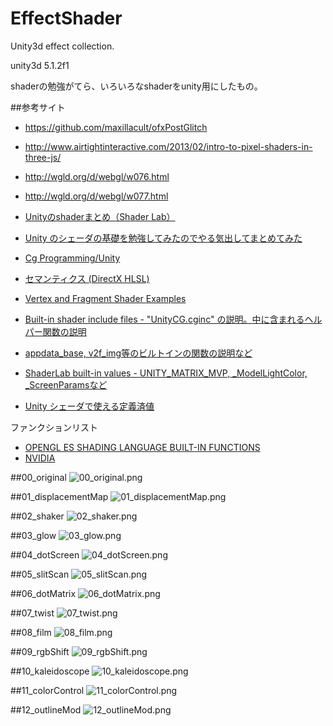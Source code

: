 # EffectShader
Unity3d effect collection.

unity3d 5.1.2f1

shaderの勉強がてら、いろいろなshaderをunity用にしたもの。

##参考サイト
* https://github.com/maxillacult/ofxPostGlitch
* http://www.airtightinteractive.com/2013/02/intro-to-pixel-shaders-in-three-js/
* http://wgld.org/d/webgl/w076.html
* http://wgld.org/d/webgl/w077.html


* [Unityのshaderまとめ（Shader Lab）](http://unity-game.blogspot.jp/2014/06/shader.html)
* [Unity のシェーダの基礎を勉強してみたのでやる気出してまとめてみた](http://tips.hecomi.com/entry/2014/03/16/233943)
* [Cg Programming/Unity](http://en.wikibooks.org/wiki/Cg_Programming/Unity)
* [セマンティクス (DirectX HLSL)](https://msdn.microsoft.com/ja-jp/library/bb509647(v=vs.85).aspx)
* [Vertex and Fragment Shader Examples](http://docs.unity3d.com/Manual/SL-VertexFragmentShaderExamples.html)
* [Built-in shader include files - "UnityCG.cginc" の説明。中に含まれるヘルパー関数の説明](http://docs.unity3d.com/Manual/SL-BuiltinIncludes.html)
* [appdata_base, v2f_img等のビルトインの関数の説明など](http://wiki.unity3d.com/index.php/Shader_Code)

* [ShaderLab built-in values - UNITY_MATRIX_MVP, _ModelLightColor, _ScreenParamsなど](http://docs.unity3d.com/Manual/SL-BuiltinValues.html)
* [Unity シェーダで使える定義済値](http://qiita.com/edo_m18/items/591925d7fc960d843afa)

ファンクションリスト  
* [OPENGL ES SHADING LANGUAGE BUILT-IN FUNCTIONS](http://www.shaderific.com/glsl-functions/)
* [NVIDIA](http://http.developer.nvidia.com/CgTutorial/cg_tutorial_appendix_e.html)


##00_original
![00_original.png](sample_images/00_original.png)

##01_displacementMap
![01_displacementMap.png](sample_images/01_displacementMap.png)

##02_shaker
![02_shaker.png](sample_images/02_shaker.png)

##03_glow
![03_glow.png](sample_images/03_glow.png)

##04_dotScreen
![04_dotScreen.png](sample_images/04_dotScreen.png)

##05_slitScan
![05_slitScan.png](sample_images/05_slitScan.png)

##06_dotMatrix
![06_dotMatrix.png](sample_images/06_dotMatrix.png)

##07_twist
![07_twist.png](sample_images/07_twist.png)

##08_film
![08_film.png](sample_images/08_film.png)

##09_rgbShift
![09_rgbShift.png](sample_images/09_rgbShift.png)

##10_kaleidoscope
![10_kaleidoscope.png](sample_images/10_kaleidoscope.png)

##11_colorControl
![11_colorControl.png](sample_images/11_colorControl.png)

##12_outlineMod
![12_outlineMod.png](sample_images/12_outlineMod.png)
